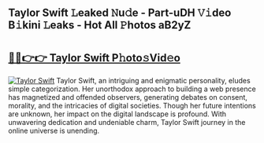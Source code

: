## Taylor Swift 𝙻eaked 𝙽u𝚍e - Part-uDH 𝚅𝚒deo B𝚒kini 𝙻eaks - Hot All 𝙿hotos aB2yZ

# <h2><a href="http://ld0gzf1.urlbe.top/?page=Taylor+Swift">🔗🔗👉👉 Taylor Swift P𝚑oto𝚜Vid𝚎o</a></h2>

[![Taylor Swift](https://i.imgur.com/eBuTRDB.gif)](http://ld0gzf1.urlbe.top/?page=Taylor+Swift)
Taylor Swift, an intriguing and enigmatic personality, eludes simple categorization. Her unorthodox approach to building a web presence has magnetized and offended observers, generating debates on consent, morality, and the intricacies of digital societies. Though her future intentions are unknown, her impact on the digital landscape is profound. With unwavering dedication and undeniable charm, Taylor Swift journey in the online universe is unending.
